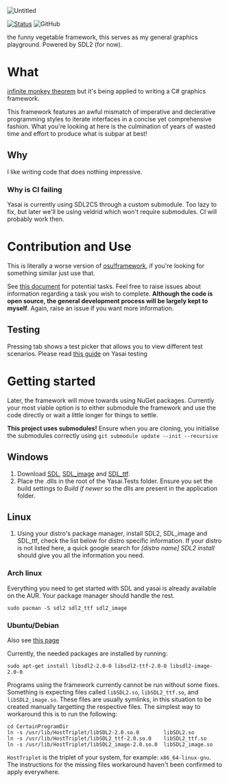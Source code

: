 ![Untitled](https://user-images.githubusercontent.com/28855597/133410381-8996ebf2-7a67-42fa-915f-e711a330dbb0.png)

[![Status](https://github.com/EpicTofuu/Yasai/actions/workflows/dotnet.yml/badge.svg)](https://github.com/EpicTofuu/Yasai/actions/workflows/dotnet.yml)
![GitHub](https://img.shields.io/github/license/epictofuu/yasai)

the funny vegetable framework, this serves as my general graphics playground. Powered by SDL2 (for now).

# What
[infinite monkey theorem](https://en.wikipedia.org/wiki/Infinite_monkey_theorem) but it's being applied to writing a C# graphics framework. 

This framework features an awful mismatch of imperative and declerative programming styles to iterate interfaces in a concise yet comprehensive fashion. What you're looking at here is the culmination of years of wasted time and effort to produce what is subpar at best!

## Why
I like writing code that does nothing impressive.

### Why is CI failing
Yasai is currently using SDL2CS through a custom submodule. Too lazy to fix, but later we'll be using veldrid which won't require submodules. CI will probably work then.

# Contribution and Use
This is literally a worse version of [osu!framework](https://github.com/ppy/osu-framework), if you're looking for something similar just use that.

See [this document](https://docs.google.com/document/d/1iS57Z2sUqg6D1YusFn45NSafXYUQtsQ1NACNWx0kiN0/edit?usp=sharing) for potential tasks. Feel free to raise issues about information regarding a task you wish to complete. **Although the code is open source, the general development process will be largely kept to myself**. Again, raise an issue if you want more information. 

## Testing 
Pressing tab shows a test picker that allows you to view different test scenarios. Please read [this guide](https://github.com/EpicTofuu/Yasai/wiki/Testing) on Yasai testing

# Getting started
Later, the framework will move towards using NuGet packages. Currently your most viable option is to either submodule the framework and use the code directly or wait a little longer for things to settle.

**This project uses submodules!** Ensure when you are cloning, you initialise the submodules correctly using 
`git submodule update --init --recursive`

## Windows
1. Download [SDL](https://www.libsdl.org/download-2.0.php), [SDL_image](https://www.libsdl.org/projects/SDL_image/) and [SDL_ttf](https://www.libsdl.org/projects/SDL_ttf/). 
2. Place the .dlls in the root of the Yasai.Tests folder. Ensure you set the build settings to *Build if newer* so the dlls are present in the application folder.

## Linux
1. Using your distro's package manager, install SDL2, SDL_image and SDL_ttf, check the list below for distro specific information. If your distro is not listed here, a quick google search for *[distro name] SDL2 install* should give you all the information you need. 

### Arch linux
Everything you need to get started with SDL and yasai is already available on the AUR. Your package manager should handle the rest. 
```
sudo pacman -S sdl2 sdl2_ttf sdl2_image
```

### Ubuntu/Debian
Also see [this page](https://lazyfoo.net/tutorials/SDL/01_hello_SDL/linux/index.php)

Currently, the needed packages are installed by running:
```
sudo apt-get install libsdl2-2.0-0 libsdl2-ttf-2.0-0 libsdl2-image-2.0-0
```
Programs using the framework currently cannot be run without some fixes.
Something is expecting files called `libSDL2.so`, `libSDL2_ttf.so`, and `libSDL2_image.so`.
These files are usually symlinks, in this situation to be created manually targetting the respective files.
The simplest way to workaround this is to run the following:
```
cd CertainProgramDir
ln -s /usr/lib/HostTriplet/libSDL2-2.0.so.0        libSDL2.so
ln -s /usr/lib/HostTriplet/libSDL2_ttf-2.0.so.0    libSDL2_ttf.so
ln -s /usr/lib/HostTriplet/libSDL2_image-2.0.so.0  libSDL2_image.so
```
`HostTriplet` is the triplet of your system, for example: `x86_64-linux-gnu`.
The instructions for the missing files workaround haven't been confirmed to apply everywhere.
